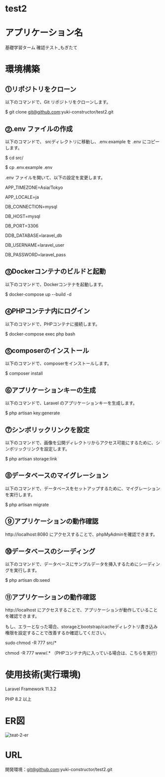 # test2
# アプリケーション名
基礎学習ターム 確認テスト_もぎたて

# 環境構築
## ⓵リポジトリをクローン
以下のコマンドで、Git リポジトリをクローンします。

$ git clone git@github.com:yuki-constructor/test2.git

## ⓶.env ファイルの作成
以下のコマンドで、 srcディレクトリに移動し、.env.example を .env にコピーします。

$ cd src/

$ cp .env.example .env

.env ファイルを開いて、以下の設定を変更します。

APP_TIMEZONE=Asia/Tokyo

APP_LOCALE=ja

DB_CONNECTION=mysql

DB_HOST=mysql

DB_PORT=3306

DDB_DATABASE=laravel_db

DB_USERNAME=laravel_user

DB_PASSWORD=laravel_pass

## ⓷Dockerコンテナのビルドと起動
以下のコマンドで、Dockerコンテナを起動します。

$ docker-compose up --build -d

## ⓸PHPコンテナ内にログイン
以下のコマンドで、PHPコンテナに接続します。

$ docker-compose exec php bash

## ⓹composerのインストール
以下のコマンドで、composerをインストールします。

$ composer install

## ⓺アプリケーションキーの生成
以下のコマンドで、Laravel のアプリケーションキーを生成します。

$ php artisan key:generate

## ⓻シンボリックリンクを設定
以下のコマンドで、画像を公開ディレクトリからアクセス可能にするために、シンボリックリンクを設定します。

$ php artisan storage:link

## ⓼データベースのマイグレーション
以下のコマンドで、データベースをセットアップするために、マイグレーションを実行します。

$ php artisan migrate

## ⑨アプリケーションの動作確認
http://localhost:8080 にアクセスすることで、phpMyAdminを確認できます。

## ⓾データベースのシーディング
以下のコマンドで、データベースにサンプルデータを挿入するためにシーディングを実行します。

$ php artisan db:seed

## ⑪アプリケーションの動作確認
http://localhost にアクセスすることで、アプリケーションが動作していることを確認できます。

もし、エラーとなった場合、storageとbootstrap/cacheディレクトリ書き込み権限を設定することで改善するか確認してください。

sudo chmod -R 777 src/*

chmod -R 777 www/.* （PHPコンテナ内に入っている場合は、こちらを実行）

# 使用技術(実行環境)
Laravel Framework 11.3.2

PHP 8.2 以上

# ER図
![teat-2-er](https://github.com/user-attachments/assets/c94ea3e9-8d71-4738-8b4c-54bb7b04da71)

# URL
開発環境：git@github.com:yuki-constructor/test2.git
